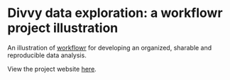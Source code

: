 # Divvy data exploration: a workflowr project illustration

An illustration of [workflowr](https://jdblischak.github.io/workflowr)
for developing an organized, sharable and reproducible data analysis.

View the project website [here](https://stephenslab.github.io/wflow-divvy).
